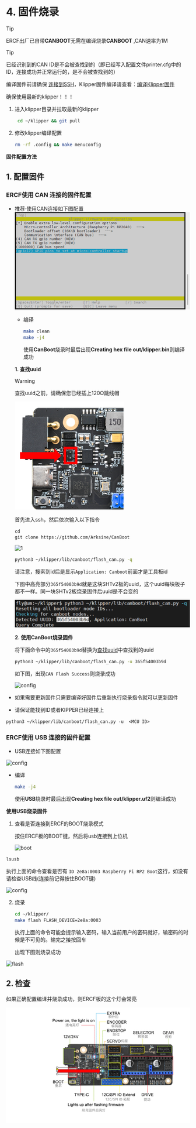 # 4. 固件烧录

> [!TIP]
> ERCF出厂已自带**CANBOOT**无需在编译烧录**CANBOOT** ,CAN速率为1M

> [!TIP]
> 已经识别到的CAN ID是不会被查找到的（即已经写入配置文件printer.cfg中的ID，连接成功并正常运行的，是不会被查找到的）

编译固件前请确保 [连接到SSH](/board/fly_pi/to_ssh?id=_2-%e8%bf%9c%e7%a8%8b%e8%bf%9e%e6%8e%a5 "点击即可跳转")，Klipper固件编译请查看：[编译Klipper固件](/introduction/firmware?id=%e7%bc%96%e8%af%91klipper%e5%9b%ba%e4%bb%b6 "点击即可跳转")

确保使用最新的klipper！！！

1. 进入klipper目录并拉取最新的klipper
   
   ```bash
    cd ~/klipper && git pull
   ```
   
2. 修改klipper编译配置

    ```bash
    rm -rf .config && make menuconfig
    ```

**固件配置方法**

## 1. 配置固件

<!-- tabs:start -->

### ****ERCF使用 CAN 连接的固件配置****

* 推荐·使用CAN连接如下图配置
  ![config](../../images/boards/fly_ercf/config-can.png ":no-zooom")
  
  * 编译
  
    ```bash
    make clean
    make -j4
    ```
    
     使用**CanBoot**烧录时最后出现**Creating hex file out/klipper.bin**则编译成功
    
  
  **1. 查找uuid**
  
  > [!WARNING]
  >
  > 查找uuid之前，请确保您已经插上120Ω跳线帽
  
  ![120](../../images/boards/fly_ercf/120.png)
  
  首先进入ssh，然后依次输入以下指令
  
  ```
  cd
  git clone https://github.com/Arksine/CanBoot
  ```
  
  ![1](../../images/boards/fly_sht_v2/1.png)
  
  ```bash
  python3 ~/klipper/lib/canboot/flash_can.py -q
  ```
  
  请注意，搜索到id后是显示``Application: Canboot``前面才是工具板id
  
  下图中高亮部分``365f54003b9d``就是这块SHTv2板的uuid，这个uuid每块板子都不一样。同一块SHTv2板烧录固件后uuid是不会变的
  
  <img src="../../images/boards/fly_sht_v2/uuid.png" alt="uuid" style="zoom:80%;" />
  
  
  
  **2. 使用CanBoot烧录固件**
  
  将下面命令中的``365f54003b9d``替换为[查找uuid](#_2-查找uuid "点击即可跳转")中查找到的uuid
  
  ```bash
  python3 ~/klipper/lib/canboot/flash_can.py -u 365f54003b9d
  ```
  
  如下图，出现``CAN Flash Success``则烧录成功
  
  ![config](../../images/boards/fly_sht_v2/flash.png ":no-zooom")

* 如果需要更新固件只需要编译好固件后重新执行烧录指令就可以更新固件
* 请保证能找到ID或者KIPPER已经连接上

```
python3 ~/klipper/lib/canboot/flash_can.py -u  <MCU ID>
```

### ****ERCF使用 USB 连接的固件配置****

* USB连接如下图配置

![config](../../images/boards/fly_ercf/config-usb.png ":no-zooom")

* 编译

  ```bash
  make -j4
  ```

   使用**USB**烧录时最后出现**Creating hex file out/klipper.uf2**则编译成功

  

**使用USB烧录固件**

1. 查看是否连接到ERCF的BOOT烧录模式

   按住ERCF板的BOOT键，然后将usb连接到上位机

   ![boot](../../images/boards/fly_ercf/boot.png)

```bash
lsusb
```

执行上面的命令查看是否有 ``ID 2e8a:0003 Raspberry Pi RP2 Boot``这行，如没有请检查USB线(连接前记得按住BOOT键)

![config](../../images/boards/fly_sb2040/lsusb.png ":no-zooom")

2. 烧录

   ```bash
   cd ~/klipper/
   make flash FLASH_DEVICE=2e8a:0003
   ```

   执行上面的命令可能会提示输入密码，输入当前用户的密码就好，输密码的时候是不可见的。输完之接按回车

   出现下图则烧录成功

![flash](../../images/boards/fly_sb2040/flash.png ":no-zooom")

<!-- tabs:end -->



## 2. 检查

如果正确配置编译并烧录成功，则ERCF板的这个灯会常亮

![led](../../images/boards/fly_ercf/led.png)

<!-- tabs:end -->
